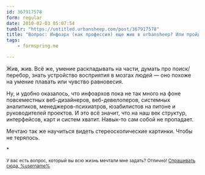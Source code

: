 ```yaml
---
id: 367917578
form: regular
date: 2010-02-03 05:07:54
tumblr: "https://untitled.urbansheep.com/post/367917578"
title: "Вопрос: Инфоарх (как профессия) еще жив в urbansheep? Или пройденный этап?"
tags:
    - formspring.me

---
```


<p>Жив, жив. Всё же, умение раскладывать на части, думать про поиск/перебор, знать устройство восприятия в мозгах людей — оно похоже на умение плавать или чувство равновесия.</p>

<p>Ну, и удобно оказалось, что инфоархов пока не так много на фоне повсеместных веб-дизайнеров, веб-девелоперов, системных аналитиков, менеджеров-психиатров, юзабилистов на питоне и руководителей проектов. И это всё значит, что на наш век структур, интерфейсов, карт и систем хватит. Навык-то сам собой не пропадает.</p>

<p>Мечтаю так же научиться видеть стереоскопические картинки. Чтобы не терялось.</p>

<p>*</p>

<p><small>У вас есть вопрос, который вы всю жизнь мечтали мне задать? Отлично! <a href="http://formspring.me/urbansheep">Спрашивать сюда, %username%</a></small></p>

